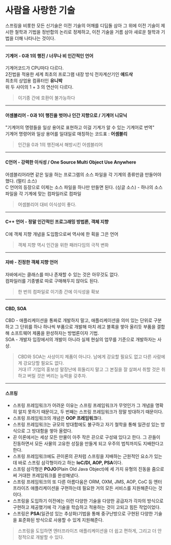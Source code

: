 # 사람을 사랑한 기술

스프링을 비롯한 모든 신기술은 이전 기술의 어깨를 디딥돌 삼아 그 위에 이전 기술이 제시한 철학과 기법을 정반합의 논리로 정제하고,
이전 기술을 거름 삼아 새로운 철학과 기법을 더해 나타나는 것이다.
<hr/>

#### 기계어 - 0과 1의 행진 / 너무나 비 인간적인 언어
기계어코드가 CPU마다 다르다.<br/>
2진법을 적용한 세계 최초의 프로그램 내장 방식 전자계산기인 **애드삭**<br/>
최초의 상업용 컴퓨터인 **유니박**<br/>
위 두 사이의 1 + 3 의 연산이 다르다.

> 이기종 간에 호환이 불가능하다
<hr/>

#### 어셈블리어 - 0과 1이 행진을 벗어나 인간 지향으로 / 기계어 니모닉
"기계어의 명령들을 일상 용어로 표현하고 이걸 기계가 알 수 있는 기계어로 번역"<br/>
기계어 명령어와 일상 용어를 일대일로 매칭하는 코드표 : **어셈블리**

> 인간을 0과 1의 행진에서 해방시킨 어셈블리어
<hr/>

#### C언어 - 강력한 이식성 / One Source Multi Object Use Anywhere
어셈블리어라면 같은 일을 하는 프로그램의 소스 파일을 각 기계의 종류만큼 만들어야 했다. (멀티 소스)<br/>
C 언어의 등장으로 이제는 소스 파일을 하나만 만들면 된다. (싱글 소스) - 하나의 소스파일을 각 기계에 맞는 컴파일러로 컴파일

> 어셈블리어 대비 이식성이 좋다.
<hr/>

#### C++ 언어 - 정말 인간적인 프로그래밍 방법론, 객체 지향
C에 객체 지향 개념을 도입함으로써 역사에 한 획을 그은 언어

> 객체 지향 역시 인간을 위한 패러다임의 극적 변화
<hr/>

#### 자바 - 진정한 객체 지향 언어
자바에서는 클래스를 떠나 존재할 수 있는 것은 아무것도 없다.<br/>
컴파일러를 기종별로 따로 구매해두지 않아도 된다.

> 한 번의 컴파일로 이기종 간에 이식성을 확보
<hr/>

#### CBD, SOA
CBD - 애플리케이션을 통짜로 개발하지 말고, 애플리케이션을 의미 있는 단위로 구분하고 그 단위를 하나 하나씩 부품으로 개발해 마치 레고 블록을 쌓아 
올리듯 부품을 결합해 소프트웨어 제품을 완성하자는 방법론이자 기법.<br/>
SOA - 개발자 입장에서의 개발이 아니라 실제 현실의 업무를 기준으로 개발하자는 사상.

> CBD와 SOA는 사상이지 제품이 아니다. 남에게 강요할 필요도 없고 다른 사람에게 강요당할 필요도 없다.<br/>
> 거대 IT 기업의 홍보성 말장난에 휘둘리지 말고 그 본질을 잘 살펴서 취할 것은 취하고 버릴 것은 버리는 능력을 갖추자.
<hr/>

#### 스프링 
* 스프링 프레임워크가 어려운 이유는 스프링 프레임워크가 무엇인가 그 개념을 명확히 알지 못하기 때문이고, 두 번째는 스프링 프레임워크가 정말 방대하기 때문이다.<br/>
* 스프링 프레임워크의 개념은 **OOP 프레임워크**다.<br/>
* 스프링 프레임워크는 규모의 방대함에도 불구하고 자기 철학을 통해 일관성 있는 방식으로 그 방대함을 쌓아 올렸다.<br/>
* 끈 이론에서는 세상 모든 만물이 아주 작은 끈으로 구성돼 있다고 한다. 그 끈들이 진동하면서 모든 사물의 고유한 성질을 만들게 되고 우주의 법칙까지도 지배한다고 한다.<br/>
* 스프링 프레임워크에도 끈이론의 끈처럼 스프링을 지배하는 근원적인 요소가 있는데 바로 스프링 삼각형이라고 하는 **IoC/DI, AOP, PSA**이다.<br/>
* 스프링 삼각형은 **POJO**(Plain Old Java Object)에 세 가지 유형의 진동을 줌으로써 거대한 프레임워크를 완성해냈다.<br/>
* 스프링 프레임워크의 또 다른 아름다움은 ORM, OXM, JMS, AOP, CoC 등 엔터프라이즈 애플리케이션을 구현하는데 필요한 거의 모든 서비스를 지원해준다는 것이다.<br/>
* 스프링을 도입하기 이전에는 이런 다양한 기술을 다양한 공급자가 각자의 방식으로 구현하고 제공했기에 각 기술을 학습하고 적용하는 것이 고되고 힘든 작업이었다.<br/>
* 스프링은 **PSA**(일관성 있는 추상화)기법을 통해 중구난방으로 구현된 다양한 기술을 표준화된 방식으로 사용할 수 있게 지원해준다.

> 스프링을 도입하면 엔터프라이즈 애플리케이션을 더 쉽고 편하게, 그리고 더 안정적으로 개발할 수 있다.
